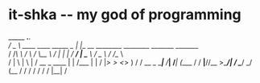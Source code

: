 # it-shka -- my god of programming
_____                         _____.___.                                              
  /  _  \   ____   ____ _____    \__  |   |__ __  ________ ________   _______  _______   
 /  /_\  \ /    \ /    \\__  \    /   |   |  |  \/  ___/  |  \____ \ /  _ \  \/ /\__  \  
/    |    \   |  \   |  \/ __ \_  \____   |  |  /\___ \|  |  /  |_> >  <_> )   /  / __ \_
\____|__  /___|  /___|  (____  /  / ____|____//__  >____/|   / \____/ \_/  (__  /
        \/     \/     \/     \/   \/                 \/      |__|                     \/

